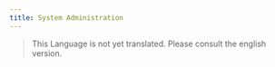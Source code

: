 ```yaml
---
title: System Administration
---
```


> This Language is not yet translated. Please consult the english version.
